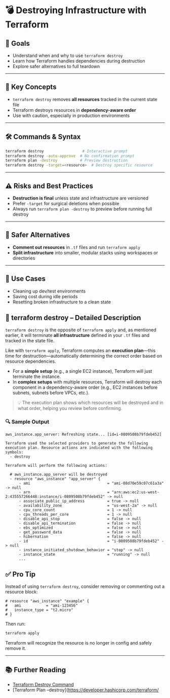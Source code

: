 # 💣 Destroying Infrastructure with Terraform

## 🎯 Goals

- Understand when and why to use `terraform destroy`
- Learn how Terraform handles dependencies during destruction
- Explore safer alternatives to full teardown

---

## 🧠 Key Concepts

- `terraform destroy` removes **all resources** tracked in the current state file
- Terraform destroys resources in **dependency-aware order**
- Use with caution, especially in production environments

---

## 🛠️ Commands & Syntax

```bash
terraform destroy                 # Interactive prompt
terraform destroy -auto-approve  # No confirmation prompt
terraform plan -destroy          # Preview destruction
terraform destroy -target=<resource>  # Destroy specific resource
```

---

## ⚠️ Risks and Best Practices

- **Destruction is final** unless state and infrastructure are versioned
- Prefer `-target` for surgical deletions when possible
- Always run `terraform plan -destroy` to preview before running full destroy

---

## 🔁 Safer Alternatives

- **Comment out resources** in `.tf` files and run `terraform apply`
- **Split infrastructure** into smaller, modular stacks using workspaces or directories

---

## 🧪 Use Cases

- Cleaning up dev/test environments
- Saving cost during idle periods
- Resetting broken infrastructure to a clean state

## 🧨 terraform destroy – Detailed Description

`terraform destroy` is the opposite of `terraform apply` and, as mentioned earlier, it will terminate **all infrastructure** defined in your `.tf` files and tracked in the state file.

Like with `terraform apply`, Terraform computes an **execution plan**—this time for destruction—automatically determining the correct order based on resource dependencies.

- For a **simple setup** (e.g., a single EC2 instance), Terraform will just terminate the instance.
- In **complex setups** with multiple resources, Terraform will destroy each component in a dependency-aware order (e.g., EC2 instances before subnets, subnets before VPCs, etc.).

> 💡 The execution plan shows which resources will be destroyed and in what order, helping you review before confirming.

### 🔍 Sample Output

```hcl
aws_instance.app_server: Refreshing state... [id=i-0809508b79fdeb452]

Terraform used the selected providers to generate the following execution plan. Resource actions are indicated with the following symbols:
  - destroy

Terraform will perform the following actions:

  # aws_instance.app_server will be destroyed
  - resource "aws_instance" "app_server" {
      - ami                                  = "ami-08d70e59c07c61a3a" -> null
      - arn                                  = "arn:aws:ec2:us-west-2:435557266448:instance/i-0809508b79fdeb452" -> null
      - associate_public_ip_address          = true -> null
      - availability_zone                    = "us-west-2a" -> null
      - cpu_core_count                       = 1 -> null
      - cpu_threads_per_core                 = 1 -> null
      - disable_api_stop                     = false -> null
      - disable_api_termination              = false -> null
      - ebs_optimized                        = false -> null
      - get_password_data                    = false -> null
      - hibernation                          = false -> null
      - id                                   = "i-0809508b79fdeb452" -> null
      - instance_initiated_shutdown_behavior = "stop" -> null
      - instance_state                       = "running" -> null
      ...
```

## ✅ Pro Tip

Instead of using `terraform destroy`, consider removing or commenting out a resource block:

```hcl
# resource "aws_instance" "example" {
#   ami           = "ami-123456"
#   instance_type = "t2.micro"
# }
```

Then run:

```bash
terraform apply
```

Terraform will recognize the resource is no longer in config and safely remove it.

---

## 📚 Further Reading

- [Terraform Destroy Command](https://developer.hashicorp.com/terraform/cli/commands/destroy)
- [Terraform Plan –destroy](https://developer.hashicorp.com/terraform/
